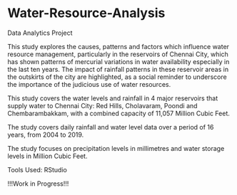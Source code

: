 # Water-Resource-Analysis
Data Analytics Project

This study explores the causes, patterns and factors which influence water resource management, particularly in the reservoirs of Chennai City, which has shown patterns of mercurial variations in water availability especially in the last ten years. The impact of rainfall patterns in these reservoir areas in the outskirts of the city are highlighted, as a social reminder to underscore the importance of the judicious use of water resources. 

This study covers the water levels and rainfall in 4 major reservoirs that supply water to Chennai City: Red Hills, Cholavaram, Poondi and Chembarambakkam, with a combined capacity of 11,057 Million Cubic Feet. 

The study covers daily rainfall and water level data over a period of 16 years, from 2004 to 2019. 

The study focuses on precipitation levels in millimetres and water storage levels in Million Cubic Feet. 

Tools Used: RStudio

!!!Work in Progress!!!
